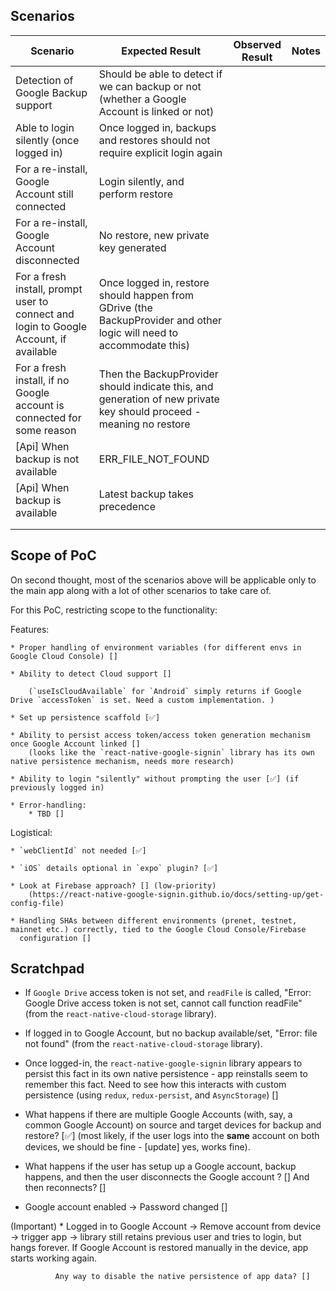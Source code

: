 ## Scenarios

| Scenario                                                                              | Expected Result                                                                                                      | Observed Result | Notes |
|---------------------------------------------------------------------------------------|----------------------------------------------------------------------------------------------------------------------|-----------------|-------|
| Detection of Google Backup support                                                    | Should be able to detect if we can backup or not (whether a Google Account is linked or not)                         |                 |       |
| Able to login silently (once logged in)                                               | Once logged in, backups and restores should not require explicit login again                                         |                 |       |
| For a re-install, Google Account still connected                                      | Login silently, and perform restore                                                                                  |                 |       |
| For a re-install, Google Account disconnected                                         | No restore, new private key generated                                                                                |                 |       |
| For a fresh install, prompt user to connect and login to Google Account, if available | Once logged in, restore should happen from GDrive (the BackupProvider and other logic will need to accommodate this) |                 |       |
| For a fresh install, if no Google account is connected for some reason                | Then the BackupProvider should indicate this, and generation of new private key should proceed - meaning no restore  |                 |       |
| [Api] When backup is not available                                                    | ERR_FILE_NOT_FOUND                                                                                                   |                 |       |
| [Api] When backup is available                                                        | Latest backup takes precedence                                                                                       |                 |       |
|                                                                                       |                                                                                                                      |                 |       |
|                                                                                       |                                                                                                                      |                 |       |


## Scope of PoC

On second thought, most of the scenarios above will be applicable only to the main app along with a lot of other scenarios to take care of.

For this PoC, restricting scope to the functionality:

Features:

    * Proper handling of environment variables (for different envs in Google Cloud Console) []

    * Ability to detect Cloud support []

        (`useIsCloudAvailable` for `Android` simply returns if Google Drive `accessToken` is set. Need a custom implementation. )

    * Set up persistence scaffold [✅]

    * Ability to persist access token/access token generation mechanism once Google Account linked []
        (looks like the `react-native-google-signin` library has its own native persistence mechanism, needs more research)

    * Ability to login "silently" without prompting the user [✅] (if previously logged in)

    * Error-handling:
        * TBD []

Logistical:

    * `webClientId` not needed [✅]

    * `iOS` details optional in `expo` plugin? [✅]

    * Look at Firebase approach? [] (low-priority)
        (https://react-native-google-signin.github.io/docs/setting-up/get-config-file)

    * Handling SHAs between different environments (prenet, testnet, mainnet etc.) correctly, tied to the Google Cloud Console/Firebase
      configuration []


## Scratchpad

* If `Google Drive` access token is not set, and `readFile` is called, "Error: Google Drive access token is not set, cannot call function readFile" (from the `react-native-cloud-storage` library).

* If logged in to Google Account, but no backup available/set, "Error: file not found" (from the `react-native-cloud-storage` library).

* Once logged-in, the `react-native-google-signin` library appears to persist this fact in its own native persistence - app reinstalls seem to remember this fact. 
  Need to see how this interacts with custom persistence (using `redux`, `redux-persist`, and `AsyncStorage`) []

* What happens if there are multiple Google Accounts (with, say, a common Google Account) on source and target devices for backup and restore? [✅]
    (most likely, if the user logs into the __same__ account on both devices, we should be fine - [update] yes, works fine).

* What happens if the user has setup up a Google account, backup happens, and then the user disconnects the Google account ? []
    And then reconnects? []

* Google account enabled -> Password changed []

(Important) * Logged in to Google Account -> Remove account from device -> trigger app -> library still retains previous user and tries to login, but hangs forever. 
              If Google Account is restored manually in the device, app starts working again.

              Any way to disable the native persistence of app data? []

